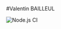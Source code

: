 #Valentin BAILLEUL


![Node.js CI](https://github.com/ValentinBailleul/TP-IONIC-2/workflows/Node.js%20CI/badge.svg)
